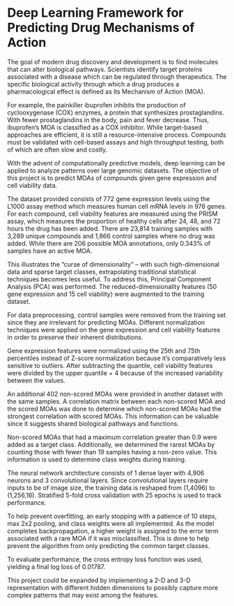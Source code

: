# Deep Learning Framework for Predicting Drug Mechanisms of Action
 

The goal of modern drug discovery and development is to find molecules that can alter biological pathways. Scientists identify target proteins associated with a disease which can be regulated through therapeutics. The specific biological activity through which a drug produces a pharmacological effect is defined as its Mechanism of Action (MOA). 

For example, the painkiller ibuprofen inhibits the production of cyclooxygenase (COX) enzymes, a protein that synthesizes prostaglandins. With fewer prostaglandins in the body, pain and fever decrease. Thus, ibuprofen’s MOA is classified as a COX inhibitor. While target-based approaches are efficient, it is still a resource-intensive process. Compounds must be validated with cell-based assays and high throughput testing, both of which are often slow and costly.

With the advent of computationally predictive models, deep learning can be applied to analyze patterns over large genomic datasets. The objective of this project is to predict MOAs of compounds given gene expression and cell viability data. 

The dataset provided consists of 772 gene expression levels using the L1000 assay method which measures human cell mRNA levels in 978 genes. For each compound, cell viability features are measured using the PRISM assay, which measures the proportion of healthy cells after 24, 48, and 72 hours the drug has been added. There are 23,814 training samples with 3,289 unique compounds and 1,866 control samples where no drug was added. While there are 206 possible MOA annotations, only 0.343% of samples have an active MOA. 

This illustrates the “curse of dimensionality” – with such high-dimensional data and sparse target classes, extrapolating traditional statistical techniques becomes less useful. To address this, Principal Component Analysis (PCA) was performed. The reduced-dimensionality features (50 gene expression and 15 cell viability) were augmented to the training dataset.

For data preprocessing, control samples were removed from the training set since they are irrelevant for predicting MOAs. Different normalization techniques were applied on the gene expression and cell viability features in order to preserve their inherent distributions. 

Gene expression features were normalized using the 25th and 75th percentiles instead of Z-score normalization because it’s comparatively less sensitive to outliers. After subtracting the quantile, cell viability features were divided by the upper quantile + 4 because of the increased variability between the values. 

An additional 402 non-scored MOAs were provided in another dataset with the same samples. A correlation matrix between each non-scored MOA and the scored MOAs was done to determine which non-scored MOAs had the strongest correlation with scored MOAs. This information can be valuable since it suggests shared biological pathways and functions. 

Non-scored MOAs that had a maximum correlation greater than 0.9 were added as a target class. Additionally, we determined the rarest MOAs by counting those with fewer than 19 samples having a non-zero value. This information is used to determine class weights during training.

The neural network architecture consists of 1 dense layer with 4,906 neurons and 3 convolutional layers. Since convolutional layers require inputs to be of image size, the training data is reshaped from (1,4096) to (1,256,16). Stratified 5-fold cross validation with 25 epochs is used to track performance. 

To help prevent overfitting, an early stopping with a patience of 10 steps, max 2x2 pooling, and class weights were all implemented. As the model completes backpropagation, a higher weight is assigned to the error term associated with a rare MOA if it was misclassified. This is done to help prevent the algorithm from only predicting the common target classes. 

To evaluate performance, the cross entropy loss function was used, yielding a final log loss of 0.01787.

This project could be expanded by implementing a 2-D and 3-D representation with different hidden dimensions to possibly capture more complex patterns that may exist among the features.




